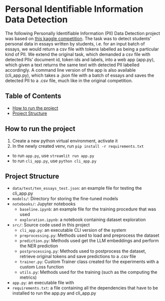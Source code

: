 # Personal Identifiable Information Data Detection

The following Personally Identifiable Information (PII) Data Detection project was based on [this kaggle competition](https://www.kaggle.com/competitions/pii-detection-removal-from-educational-data). The task was to detect students’ personal data in essays written by students, i.e. for an input batch of essays, we would return a csv file with tokens labelled as being a particular kind of PII. We extend the original task, which demanded a csv file with detected PIIs’ document id, token ids and labels, into a web app (app.py), which given a text returns the same text with detected PII labelled accordingly. A command line version of the app is also available (cli_app.py), which takes a .json file with a batch of essays and saves the detected PII to a .csv file, much like in the original competition.

## Table of Contents

- [How to run the project](#how-to-run-the-project)
- [Project Structure](#project-structure)

## How to run the project

1. Create a new python virtual environment, activate it
2. In the newly created venv, run `pip install -r requirements.txt`

- to run `app.py`, use `streamlit run app.py`
- to run `cli_app.py`, use `python cli_app.py`

## Project Structure

- `data/test/ten_essays_test.json`: an example file for testing the cli_app.py
- `models/`: Directory for storing the fine-tuned models
- `notebooks/`: Jupyter notebooks
  - `baseline.ipynb`: an example file for the training procedure that was used
  - `exploration.ipynb`: a notebook containing dataset exploration
- `src/`: Source code used in this project
  - `cli_app.py`: an executable CLI version of the system
  - `preprocessing.py`: Methods used to load and preprocess the dataset
  - `prediction.py`: Methods used get the LLM embeddings and perform the NER prediction
  - `postprocessing.py`: Methods used to postprocess the dataset, retrieve original tokens and save predictions to a .csv file
  - `trainer.py`: Custom Trainer class created for the experiments with a custom Loss function
  - `utils.py`: Methods used for the training (such as the computing the metrics)
- `app.py`: an executable file with
- `requirements.txt`: a file containing all the dependencies that have to be installed to run the app.py and cli_app.py
